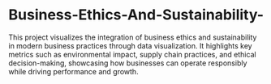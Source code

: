 # Business-Ethics-And-Sustainability-
This project visualizes the integration of business ethics and sustainability in modern business practices through data visualization. It highlights key metrics such as environmental impact, supply chain practices, and ethical decision-making, showcasing how businesses can operate responsibly while driving performance and growth.
